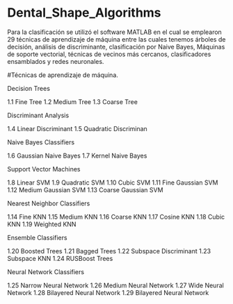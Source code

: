 # Dental_Shape_Algorithms

Para la clasificación se utilizó el software MATLAB en el cual se emplearon 29 técnicas de aprendizaje de máquina entre las cuales tenemos árboles de decisión, análisis de discriminante, clasificación por Naive Bayes, Máquinas de soporte vectorial, técnicas de vecinos más cercanos, clasificadores ensamblados y redes neuronales.

#Técnicas de aprendizaje de máquina.

Decision Trees 
 
1.1 Fine Tree
1.2 Medium Tree
1.3 Coarse Tree
 
Discriminant Analysis

1.4 Linear Discriminant 
1.5 Quadratic Discriminan
 
Naive Bayes Classifiers

1.6 Gaussian Naive Bayes
1.7 Kernel Naive Bayes
 
 
Support Vector Machines
 
1.8 Linear SVM
1.9 Quadratic SVM
1.10 Cubic SVM
1.11 Fine Gaussian SVM
1.12 Medium Gaussian SVM
1.13 Coarse Gaussian SVM
 
 
Nearest Neighbor Classifiers
 
1.14 Fine KNN
1.15 Medium KNN
1.16 Coarse KNN
1.17 Cosine KNN
1.18 Cubic KNN
1.19 Weighted KNN
 
 
Ensemble Classifiers
 
1.20 Boosted Trees
1.21 Bagged Trees
1.22 Subspace Discriminant
1.23 Subspace KNN
1.24 RUSBoost Trees


Neural Network Classifiers
 
1.25 Narrow Neural Network
1.26 Medium Neural Network
1.27 Wide Neural Network
1.28 Bilayered Neural Network
1.29 Bilayered Neural Network
